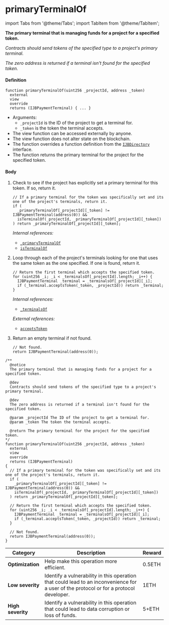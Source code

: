 # primaryTerminalOf

import Tabs from '@theme/Tabs';
import TabItem from '@theme/TabItem';

<Tabs>
<TabItem value="Step by step" label="Step by step">

**The primary terminal that is managing funds for a project for a specified token.**

_Contracts should send tokens of the specified type to a project's primary terminal._

_The zero address is returned if a terminal isn't found for the specified token._

#### Definition

```
function primaryTerminalOf(uint256 _projectId, address _token)
  external
  view
  override
  returns (IJBPaymentTerminal) { ... }
```

* Arguments:
  * `_projectId` is the ID of the project to get a terminal for.
  * `_token` is the token the terminal accepts.
* The view function can be accessed externally by anyone.
* The view function does not alter state on the blockchain.
* The function overrides a function definition from the [`IJBDirectory`](/docs/dev/v2/interfaces/ijbdirectory.md) interface.
* The function returns the primary terminal for the project for the specified token.

#### Body

1.  Check to see if the project has explicitly set a primary terminal for this token. If so, return it.

    ```
    // If a primary terminal for the token was specifically set and its one of the project's terminals, return it.
    if (
      _primaryTerminalOf[_projectId][_token] != IJBPaymentTerminal(address(0)) &&
      isTerminalOf(_projectId, _primaryTerminalOf[_projectId][_token])
    ) return _primaryTerminalOf[_projectId][_token];
    ```

    _Internal references:_

    * [`_primaryTerminalOf`](/docs/dev/v2/contracts/jbdirectory/properties/-_primaryterminalof.md)
    * [`isTerminalOf`](/docs/dev/v2/contracts/jbdirectory/read/isterminalof.md)
2.  Loop through each of the project's terminals looking for one that uses the same token as the one specified. If one is found, return it.

    ```
    // Return the first terminal which accepts the specified token.
    for (uint256 _i; _i < _terminalsOf[_projectId].length; _i++) {
      IJBPaymentTerminal _terminal = _terminalsOf[_projectId][_i];
      if (_terminal.acceptsToken(_token, _projectId)) return _terminal;
    }
    ```

    _Internal references:_

    * [`_terminalsOf`](/docs/dev/v2/contracts/jbdirectory/properties/-_terminalsof.md)

    _External references:_

    * [`acceptsToken`](/docs/dev/v2/contracts/or-payment-terminals/or-abstract/jbsingletokenpaymentterminal/read/acceptstoken.md)
3.  Return an empty terminal if not found.

    ```
    // Not found.
    return IJBPaymentTerminal(address(0));
    ```

</TabItem>

<TabItem value="Code" label="Code">

```
/**
  @notice
  The primary terminal that is managing funds for a project for a specified token.

  @dev
  Contracts should send tokens of the specified type to a project's primary terminal.

  @dev
  The zero address is returned if a terminal isn't found for the specified token.

  @param _projectId The ID of the project to get a terminal for.
  @param _token The token the terminal accepts.

  @return The primary terminal for the project for the specified token.
*/
function primaryTerminalOf(uint256 _projectId, address _token)
  external
  view
  override
  returns (IJBPaymentTerminal)
{
  // If a primary terminal for the token was specifically set and its one of the project's terminals, return it.
  if (
    _primaryTerminalOf[_projectId][_token] != IJBPaymentTerminal(address(0)) &&
    isTerminalOf(_projectId, _primaryTerminalOf[_projectId][_token])
  ) return _primaryTerminalOf[_projectId][_token];

  // Return the first terminal which accepts the specified token.
  for (uint256 _i; _i < _terminalsOf[_projectId].length; _i++) {
    IJBPaymentTerminal _terminal = _terminalsOf[_projectId][_i];
    if (_terminal.acceptsToken(_token, _projectId)) return _terminal;
  }

  // Not found.
  return IJBPaymentTerminal(address(0));
}
```

</TabItem>

<TabItem value="Bug bounty" label="Bug bounty">

| Category          | Description                                                                                                                            | Reward |
| ----------------- | -------------------------------------------------------------------------------------------------------------------------------------- | ------ |
| **Optimization**  | Help make this operation more efficient.                                                                                               | 0.5ETH |
| **Low severity**  | Identify a vulnerability in this operation that could lead to an inconvenience for a user of the protocol or for a protocol developer. | 1ETH   |
| **High severity** | Identify a vulnerability in this operation that could lead to data corruption or loss of funds.                                        | 5+ETH  |

</TabItem>
</Tabs>
